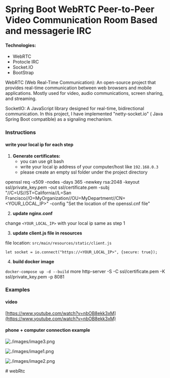# Spring Boot WebRTC Peer-to-Peer Video Communication Room Based and messagerie IRC

#### Technologies:

- WebRTC
- Protocle IRC
- Socket.IO
- BootStrap


WebRTC (Web Real-Time Communication): An open-source project that provides real-time communication between web browsers and mobile applications. Mostly used for video, audio communications, screen sharing, and streaming.



SocketIO: A JavaScript library designed for real-time, bidirectional communication. In this project, I have implemented "netty-socket.io" ( Java Spring Boot compatible) as a signaling mechanism.




### Instructions


#### write your local ip for each step

1) **Generate certificates:** 
   - you can use git bash 
   - write your local ip address of your computer/host like `192.168.0.3` 
   - please create an empty ssl folder under the project directory


openssl req -x509 -nodes -days 365 -newkey rsa:2048 -keyout ssl/private_key.pem -out ssl/certificate.pem -subj "//C=US//ST=California//L=San Francisco//O=MyOrganization//OU=MyDepartment//CN=<YOUR_LOCAL_IP>" -config "Set the location of the openssl.cnf file"

2) **update nginx.conf**

change `<YOUR_LOCAL_IP>` with your local ip same as step 1

3) **update client.js file in resources**

file location: `src/main/resources/static/client.js`

```let socket = io.connect("https://<YOUR_LOCAL_IP>", {secure: true});```

4) **build docker image**

`docker-compose up -d --build`
 more
http-server -S -C ssl/certificate.pem -K ssl/private_key.pem -p 8081

### Examples

#### video

[https://www.youtube.com/watch?v=nbOB8ekk3xM](https://www.youtube.com/watch?v=nbOB8ekk3xM)

#### phone + computer connection example

![./images/image3.png](./images/image3.png)

![./images/image1.png](./images/image1.png)

![./images/image2.png](./images/image2.png)


#   w e b R t c 
 
 
